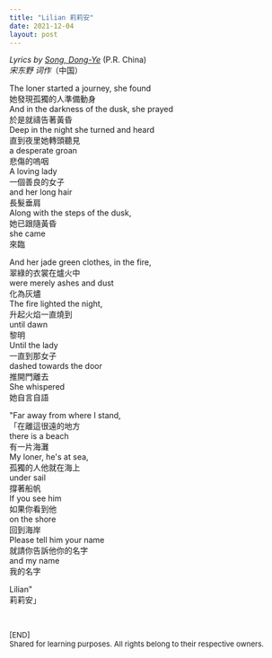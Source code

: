 ```yaml
---
title: "Lilian 莉莉安"
date: 2021-12-04
layout: post
---
```


 *Lyrics by [Song, Dong-Ye](https://en.wikipedia.org/wiki/Song_Dongye)* (P.R. China)  
 *宋东野 词作*（中国）  

The loner started a journey, she found  
她發現孤獨的人準備動身  
And in the darkness of the dusk, she prayed  
於是就禱告著黃昏  
Deep in the night she turned and heard  
直到夜里她轉頭聽見  
a desperate groan  
悲傷的嗚咽  
A loving lady  
一個善良的女子  
and her long hair  
長髮垂肩  
Along with the steps of the dusk,  
她已跟隨黃昏  
she came  
來臨  

And her jade green clothes, in the fire,  
翠綠的衣裳在爐火中  
were merely ashes and dust  
化為灰燼  
The fire lighted the night,  
升起火焰一直燒到  
until dawn  
黎明  
Until the lady  
一直到那女子  
dashed towards the door  
推開門離去  
She whispered  
她自言自語  

"Far away from where I stand,  
「在離這很遠的地方  
there is a beach  
有一片海灘  
My loner, he's at sea,  
孤獨的人他就在海上  
under sail  
撐著船帆  
If you see him  
如果你看到他  
on the shore  
回到海岸  
Please tell him your name  
就請你告訴他你的名字  
and my name  
我的名字  

Lilian"  
莉莉安」  

<br>
<p>
<font size="2">
[END]
<br>
Shared for learning purposes. All rights belong to their respective owners.
</font>
</p>
